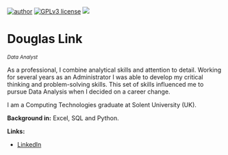 [![author](https://img.shields.io/badge/author-DougLink-red.svg)](https://www.linkedin.com/in/douglas-dezordi-link-813b86170/) [![GPLv3 license](https://img.shields.io/badge/License-GPLv3-blue.svg)](http://perso.crans.org/besson/LICENSE.html)
  <img src="DA banner.png" >
</p>

# Douglas Link
<sub>*Data Analyst*</sub>

As a professional, I combine analytical skills and attention to detail. Working for several years as an Administrator I was able to develop my critical thinking and problem-solving skills. This set of skills influenced me to pursue Data Analysis when I decided on a career change.

I am a Computing Technologies graduate at Solent University (UK).

**Background in:** Excel, SQL and Python. 

**Links:**
* [LinkedIn](https://bit.ly/3pjKRMo)
